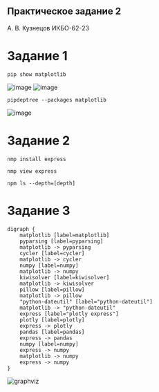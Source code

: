 ## Практическое задание 2

А. В. Кузнецов ИКБО-62-23

# Задание 1

```
pip show matplotlib
```
![image](https://github.com/user-attachments/assets/6626a986-dfae-49a8-b229-30d9aeef9131)
![image](https://github.com/user-attachments/assets/3bfc6c54-acdc-483f-a34b-648abaac8098)
```
pipdeptree --packages matplotlib
```
![image](https://github.com/user-attachments/assets/9e0b0e10-b66a-4935-ba25-47d4969b1bab)

# Задание 2

```
nmp install express
```

```
nmp view express
```

```
npm ls --depth=[depth]
```

# Задание 3

```
digraph {
    matplotlib [label=matplotlib]
    pyparsing [label=pyparsing]
    matplotlib -> pyparsing
    cycler [label=cycler]
    matplotlib -> cycler
    numpy [label=numpy]
    matplotlib -> numpy
    kiwisolver [label=kiwisolver]
    matplotlib -> kiwisolver
    pillow [label=pillow]
    matplotlib -> pillow
    "python-dateutil" [label="python-dateutil"]
    matplotlib -> "python-dateutil"
    express [label="plotly express"]
    plotly [label=plotly]
    express -> plotly
    pandas [label=pandas]
    express -> pandas
    numpy [label=numpy]
    express -> numpy
    matplotlib -> numpy
    express -> numpy
}
```
![graphviz](https://github.com/user-attachments/assets/fd250fa4-663a-4718-8218-121b6c892459)
